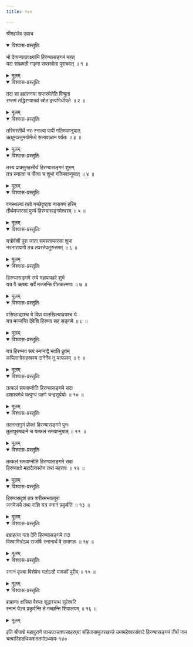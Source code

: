 ```yaml
---
title: १४०

---
```

श्रीमहादेव उवाच  

<details open><summary>विश्वास-प्रस्तुतिः</summary>

भो देव्यन्यत्प्रवक्ष्यामि हिरण्यासङ्गमं महत्  
यदा साभ्रमती गङ्गा सप्तस्रोता पुराभवत् ॥ १ ॥
</details>

<details><summary>मूलम्</summary>

भो देव्यन्यत्प्रवक्ष्यामि हिरण्यासङ्गमं महत्  
यदा साभ्रमती गङ्गा सप्तस्रोता पुराभवत् ॥ १ ॥
</details>



<details open><summary>विश्वास-प्रस्तुतिः</summary>

तदा सा ब्रह्मतनया सप्तस्रोतेति विश्रुता  
सप्तमं तद्धिरण्याख्यं स्रोत इत्यभिधीयते ॥ २ ॥
</details>

<details><summary>मूलम्</summary>

तदा सा ब्रह्मतनया सप्तस्रोतेति विश्रुता  
सप्तमं तद्धिरण्याख्यं स्रोत इत्यभिधीयते ॥ २ ॥
</details>



<details open><summary>विश्वास-प्रस्तुतिः</summary>

तस्मिंस्तीर्थे नरः स्नात्वा पापी गतिमवाप्नुयात्  
ऋक्षुमञ्जुमयोर्मध्ये सत्यवान्नाम पर्वतः ॥ ३ ॥
</details>

<details><summary>मूलम्</summary>

तस्मिंस्तीर्थे नरः स्नात्वा पापी गतिमवाप्नुयात्  
ऋक्षुमञ्जुमयोर्मध्ये सत्यवान्नाम पर्वतः ॥ ३ ॥
</details>



<details open><summary>विश्वास-प्रस्तुतिः</summary>

तस्य प्राक्सुमहत्तीर्थं हिरण्यासङ्गमं शुभम्  
तत्र स्नात्वा च पीत्वा च शुभां गतिमवाप्नुयात् ॥ ४ ॥
</details>

<details><summary>मूलम्</summary>

तस्य प्राक्सुमहत्तीर्थं हिरण्यासङ्गमं शुभम्  
तत्र स्नात्वा च पीत्वा च शुभां गतिमवाप्नुयात् ॥ ४ ॥
</details>



<details open><summary>विश्वास-प्रस्तुतिः</summary>

वनस्थल्यां ततो गच्छेद्दृष्ट्वा नारायणं हरिम्  
तीर्थमप्सरसां पुण्यं हिरण्यासङ्गमेश्वरम् ॥ ५ ॥
</details>

<details><summary>मूलम्</summary>

वनस्थल्यां ततो गच्छेद्दृष्ट्वा नारायणं हरिम्  
तीर्थमप्सरसां पुण्यं हिरण्यासङ्गमेश्वरम् ॥ ५ ॥
</details>



<details open><summary>विश्वास-प्रस्तुतिः</summary>

यत्रोर्वशी पुरा जाता समस्ताप्सरसां शुभा  
नरनारायणौ तत्र तपस्तेपतुरुत्तमम् ॥ ६ ॥
</details>

<details><summary>मूलम्</summary>

यत्रोर्वशी पुरा जाता समस्ताप्सरसां शुभा  
नरनारायणौ तत्र तपस्तेपतुरुत्तमम् ॥ ६ ॥
</details>



<details open><summary>विश्वास-प्रस्तुतिः</summary>

हिरण्यासङ्गमे रम्ये महापापहरे शुभे  
यत्र वै ऋषयः सर्वे मज्जन्ति वीतकल्मषाः ॥ ७ ॥
</details>

<details><summary>मूलम्</summary>

हिरण्यासङ्गमे रम्ये महापापहरे शुभे  
यत्र वै ऋषयः सर्वे मज्जन्ति वीतकल्मषाः ॥ ७ ॥
</details>



<details open><summary>विश्वास-प्रस्तुतिः</summary>

वसिष्ठाद्याश्च ये विप्रा वालखिल्यादयश्च ये  
यत्र मज्जन्ति देवेशि हिरण्या सह सङ्गमे ॥ ८ ॥
</details>

<details><summary>मूलम्</summary>

वसिष्ठाद्याश्च ये विप्रा वालखिल्यादयश्च ये  
यत्र मज्जन्ति देवेशि हिरण्या सह सङ्गमे ॥ ८ ॥
</details>



<details open><summary>विश्वास-प्रस्तुतिः</summary>

यत्र हिरण्मयं रूपं स्नानाद्वै भवति ध्रुवम्  
कपिलागोसहस्रस्य दानेनैव तु यत्फलम् ॥ ९ ॥
</details>

<details><summary>मूलम्</summary>

यत्र हिरण्मयं रूपं स्नानाद्वै भवति ध्रुवम्  
कपिलागोसहस्रस्य दानेनैव तु यत्फलम् ॥ ९ ॥
</details>



<details open><summary>विश्वास-प्रस्तुतिः</summary>

तत्फलं समवाप्नोति हिरण्यासङ्गमे सदा  
दशाश्वमेधे यत्पुण्यं ग्रहणे चन्द्रसूर्ययोः ॥ १० ॥
</details>

<details><summary>मूलम्</summary>

तत्फलं समवाप्नोति हिरण्यासङ्गमे सदा  
दशाश्वमेधे यत्पुण्यं ग्रहणे चन्द्रसूर्ययोः ॥ १० ॥
</details>



<details open><summary>विश्वास-प्रस्तुतिः</summary>

तदनन्तगुणं प्रोक्तं हिरण्यासङ्गमे पुनः  
तुलापुरुषदाने च यत्फलं समवाप्नुयात् ॥ ११ ॥
</details>

<details><summary>मूलम्</summary>

तदनन्तगुणं प्रोक्तं हिरण्यासङ्गमे पुनः  
तुलापुरुषदाने च यत्फलं समवाप्नुयात् ॥ ११ ॥
</details>



<details open><summary>विश्वास-प्रस्तुतिः</summary>

तत्फलं समवाप्नोति हिरण्यासङ्गमे सदा  
हिरण्याक्षो महादैत्यस्तेन तप्तं महत्तपः ॥ १२ ॥
</details>

<details><summary>मूलम्</summary>

तत्फलं समवाप्नोति हिरण्यासङ्गमे सदा  
हिरण्याक्षो महादैत्यस्तेन तप्तं महत्तपः ॥ १२ ॥
</details>



<details open><summary>विश्वास-प्रस्तुतिः</summary>

हिरण्यसदृशं तत्र शरीरमभवत्पुरा  
जनमेजये तथा राज्ञि यत्र स्नानं प्रकुर्वति ॥ १३ ॥
</details>

<details><summary>मूलम्</summary>

हिरण्यसदृशं तत्र शरीरमभवत्पुरा  
जनमेजये तथा राज्ञि यत्र स्नानं प्रकुर्वति ॥ १३ ॥
</details>



<details open><summary>विश्वास-प्रस्तुतिः</summary>

ब्रह्महत्या गता देवि हिरण्यासङ्गमे तदा  
विश्वामित्रोऽथ राजर्षिः स्नानार्थं वै समागतः ॥ १४ ॥
</details>

<details><summary>मूलम्</summary>

ब्रह्महत्या गता देवि हिरण्यासङ्गमे तदा  
विश्वामित्रोऽथ राजर्षिः स्नानार्थं वै समागतः ॥ १४ ॥
</details>



<details open><summary>विश्वास-प्रस्तुतिः</summary>

स्नानं कृत्वा विशेषेण गतोऽसौ मामकीं पुरीम् ॥ १५ ॥
</details>

<details><summary>मूलम्</summary>

स्नानं कृत्वा विशेषेण गतोऽसौ मामकीं पुरीम् ॥ १५ ॥
</details>



<details open><summary>विश्वास-प्रस्तुतिः</summary>

ब्राह्मणाः क्षत्रिया वैश्याः शूद्राश्चाथ सुरेश्वरि  
स्नानं येऽत्र प्रकुर्वन्ति ते गच्छन्ति शिवालयम् ॥ १६ ॥
</details>

<details><summary>मूलम्</summary>

ब्राह्मणाः क्षत्रिया वैश्याः शूद्राश्चाथ सुरेश्वरि  
स्नानं येऽत्र प्रकुर्वन्ति ते गच्छन्ति शिवालयम् ॥ १६ ॥
</details>


इति श्रीपाद्मे महापुराणे पञ्चपञ्चाशत्साहस्र्यां संहितायामुत्तरखण्डे उमामहेश्वरसंवादे हिरण्यासङ्गमं तीर्थं नाम चत्वारिंशदधिकशततमोऽध्यायः १४०